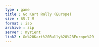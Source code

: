```yaml
---
type : game
title : Go Kart Rally (Europe)
size : 65.7 M
format : iso
archive : zip
server : myrient
link2 : Go%20Kart%20Rally%20%28Europe%29
---
```

